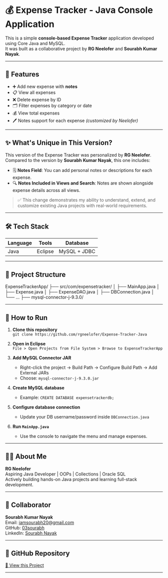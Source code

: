 # 💰 Expense Tracker - Java Console Application

This is a simple **console-based Expense Tracker** application developed using Core Java and MySQL.  
It was built as a collaborative project by **RG Neelofer** and **Sourabh Kumar Nayak**.

---

## 🚀 Features

- ➕ Add new expense with **notes**
- 📋 View all expenses
- ❌ Delete expense by ID
- 🗂️ Filter expenses by category or date
- 💰 View total expenses
- 🖊️ Notes support for each expense *(customized by Neelofer)*

---

## ✨ What's Unique in This Version?

This version of the Expense Tracker was personalized by **RG Neelofer**.  
Compared to the version by **Sourabh Kumar Nayak**, this one includes:

- 🗒️ **Notes Field**: You can add personal notes or descriptions for each expense.
- 🔍 **Notes Included in Views and Search**: Notes are shown alongside expense details across all views.

> ✅ This change demonstrates my ability to understand, extend, and customize existing Java projects with real-world requirements.

---

## 🛠️ Tech Stack

| Language | Tools   | Database       |
|----------|---------|----------------|
| Java     | Eclipse | MySQL + JDBC   |

---

## 📂 Project Structure

ExpenseTrackerApp/
├── src/com/expensetracker/
│ ├── MainApp.java
│ ├── Expense.java
│ ├── ExpenseDAO.java
│ ├── DBConnection.java
│ └── ...
├── mysql-connector-j-9.3.0/


---

## 🧪 How to Run

1. **Clone this repository**  
   `git clone https://github.com/rgneelofer/Expense-Tracker-Java`

2. **Open in Eclipse**  
   `File > Open Projects from File System > Browse to ExpenseTrackerApp`

3. **Add MySQL Connector JAR**  
   - Right-click the project → Build Path → Configure Build Path → Add External JARs  
   - Choose: `mysql-connector-j-9.3.0.jar`

4. **Create MySQL database**  
   - Example: `CREATE DATABASE expensetrackerdb;`

5. **Configure database connection**  
   - Update your DB username/password inside `DBConnection.java`

6. **Run `MainApp.java`**  
   - Use the console to navigate the menu and manage expenses.

---

## 👩‍💻 About Me

**RG Neelofer**  
Aspiring Java Developer | OOPs | Collections | Oracle SQL  
Actively building hands-on Java projects and learning full-stack development.

---

## 🤝 Collaborator

**Sourabh Kumar Nayak**  
Email: [iamsourabh20@gmail.com](mailto:iamsourabh20@gmail.com)  
GitHub: [03sourabh](https://github.com/03sourabh)  
LinkedIn: [Sourabh Nayak](https://linkedin.com/in/sourabh-nayak-5842b5213)

---

## 🌟 GitHub Repository

[🔗 View this Project](https://github.com/rgneelofer/Expense-Tracker-Java)

---

